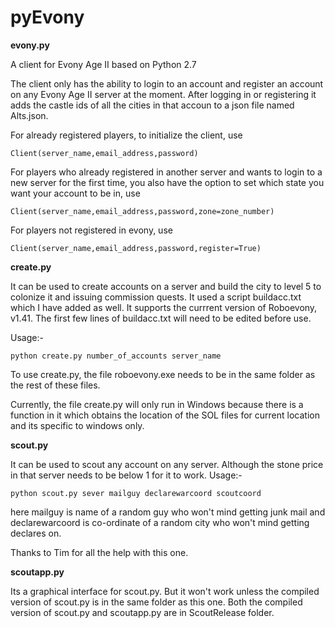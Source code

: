 # pyEvony

**evony.py**

A client for Evony Age II based on Python 2.7

The client only has the ability to login to an account and register an account on any Evony Age II server at the moment. After logging in or registering it adds the castle ids of all the cities in that accoun to a json file named Alts.json.

For already registered players, to initialize the client, use

    Client(server_name,email_address,password)
  
For players who already registered in another server and wants to login to a new server for the first time, you also have the option to set which state you want your account to be in, use

    Client(server_name,email_address,password,zone=zone_number)

For players not registered in evony, use

    Client(server_name,email_address,password,register=True)
    
    
**create.py**

It can be used to create accounts on a server and build the city to level 5 to colonize it and issuing commission quests. It used a script buildacc.txt which I have added as well. It supports the currrent version of Roboevony, v1.41. The first few lines of buildacc.txt will need to be edited before use.

Usage:-
    
    python create.py number_of_accounts server_name

To use create.py, the file roboevony.exe needs to be in the same folder as the rest of these files.

Currently, the file create.py will only run in Windows because there is a function in it which obtains the location of the SOL files for current location and its specific to windows only.

**scout.py**

It can be used to scout any account on any server. Although the stone price in that server needs to be below 1 for it to work. Usage:-

    python scout.py sever mailguy declarewarcoord scoutcoord
    
here mailguy is name of a random guy who won't mind getting junk mail and declarewarcoord is co-ordinate of a random city who won't mind getting declares on.

Thanks to Tim for all the help with this one.

**scoutapp.py**

Its a graphical interface for scout.py. But it won't work unless the compiled version of scout.py is in the same folder as this one. Both the compiled version of scout.py and scoutapp.py are in ScoutRelease folder.
